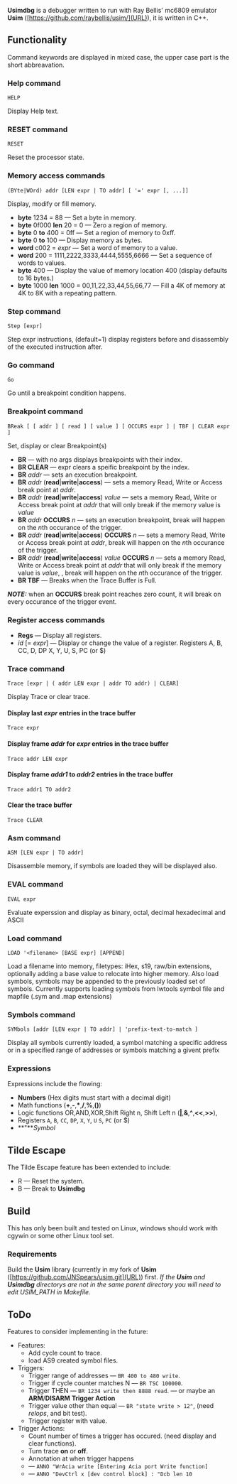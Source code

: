 **Usimdbg** is a debugger written to run with Ray Bellis' mc6809 emulator **Usim** ([https://github.com/raybellis/usim/](URL)), it is written in C++.
## Functionality
Command keywords are displayed in mixed case, the upper case part is the short abbreavation.
### Help command
	HELP
Display Help text.
### RESET command
	RESET
Reset the processor state.
### Memory access commands
	(BYte|WOrd) addr [LEN expr | TO addr] [ '=' expr [, ...]]
Display, modify or fill memory.

  * **byte** 1234 = 88
&mdash; Set a byte in memory.
  * **byte** 0f000 **len** 20 = 0
&mdash; Zero a region of memory.
  * **byte** 0 **to** 400 = 0ff
&mdash; Set a region of memory to 0xff.
  * **byte** 0 **to** 100
&mdash; Display memory as bytes.
  * **word** c002 = *expr*
&mdash; Set a word of memory to a value.
  * **word** 200 = 1111,2222,3333,4444,5555,6666
&mdash; Set a sequence of words to values.
  * **byte** 400 
&mdash; Display the value of memory location 400 (display defaults to 16 bytes.)
  * **byte** 1000 **len** 1000 = 00,11,22,33,44,55,66,77
&mdash; Fill a 4K of memory at 4K to 8K with a repeating pattern.
### Step command
	Step [expr]
Step expr instructions, (default=1) display registers before and disassembly of the executed instruction after.
### Go command
	Go
Go until a breakpoint condition happens.
### Breakpoint command
	BReak [ [ addr ] [ read ] [ value ] [ OCCURS expr ] | TBF | CLEAR expr ]
Set, display or clear Breakpoint(s)

  * **BR**
&mdash; with no args displays breakpoints with their index.
  * **BR CLEAR**
&mdash; expr clears a speific breakpoint by the index.
  * **BR** *addr*
&mdash; sets an execution breakpoint.
  * **BR** *addr* (**read**|**write**|**access**)
&mdash; sets a memory Read, Write or Access break point at *addr*.
  * **BR** *addr* (**read**|**write**|**access**) *value*
&mdash; sets a memory Read, Write or Access break point at *addr* that will only break if the memory value is *value*
  * **BR** *addr* **OCCURS** *n*
&mdash; sets an execution breakpoint, break will happen on the *n*th occurance of the trigger.
  * **BR** *addr* (**read**|**write**|**access**) **OCCURS** *n*
&mdash; sets a memory Read, Write or Access break point at *addr*, break will happen on the *n*th occurance of the trigger.
  * **BR** *addr* (**read**|**write**|**access**) *value* **OCCURS** *n*
&mdash; sets a memory Read, Write or Access break point at *addr* that will only break if the memory value is *value*, , break will happen on the *n*th occurance of the trigger.
  * **BR TBF**
&mdash; Breaks when the Trace Buffer is Full.

***NOTE:*** when an **OCCURS** break point reaches zero count, it will break on every occurance of the trigger event.

### Register access commands

  * **Regs**
&mdash; Display all registers.
  * *id* [= *expr*]
&mdash; Display or change the value of a register. Registers A, B, CC, D, DP X, Y, U, S, PC (or $)
### Trace command
    Trace [expr | ( addr LEN expr | addr TO addr) | CLEAR]
Display Trace or clear trace.
#### Display last *expr* entries in the trace buffer
    Trace expr
#### Display frame *addr* for *expr* entries in the trace buffer
    Trace addr LEN expr
#### Display frame *addr1* to *addr2* entries in the trace buffer
    Trace addr1 TO addr2
#### Clear the trace buffer
    Trace CLEAR
### Asm command
    ASM [LEN expr | TO addr]
Disassemble memory, if symbols are loaded they will be displayed also.
### EVAL command
    EVAL expr
Evaluate experssion and display as binary, octal, decimal hexadecimal and ASCII
### Load command
    LOAD '<filename> [BASE expr] [APPEND] 
Load a filename into memory, filetypes: iHex, s19, raw/bin extensions, optionally adding a base value to relocate into higher memory. Also load symbols, symbols may be appended to the previously loaded set of symbols. Currently supports 
loading symbols from lwtools symbol file and mapfile (.sym and .map extensions)
### Symbols command
	SYMbols [addr [LEN expr | TO addr] | 'prefix-text-to-match ]
Display all symbols currently loaded, a symbol matching a specific address or in a specified range of addresses or symbols matching a givent prefix
### Expressions
Expressions include the flowing:

  * **Numbers** (Hex digits must start with a decimal digit)
  * Math functions (**+**,**-**,**\***,**/**,**%**,**()**)
  * Logic functions OR,AND,XOR,Shift Right n, Shift Left n (**|**,**&**,**^**,**<<**,**>>**),
  * Registers `A`, `B`, `CC`, `DP`, `X`, `Y`, `U` `S`, `PC` (or $)
  * **"***Symbol*
## Tilde Escape
The Tilde Escape feature has been extended to include:

  * R
&mdash; Reset the system.
  * B
&mdash; Break to **Usimdbg**

## Build
This has only been built and tested on Linux, windows should work with cgywin or some other Linux tool set.

### Requirements
Build the **Usim** library (currently in my fork of **Usim** ([https://github.com/JNSpears/usim.git](URL)) first. *If the **Usim** and **Usimdbg** directorys are not in the same parent directory
you will need to edit USIM_PATH in Makefile.*
## ToDo
Features to consider implementing in the future:

  * Features:
    * Add cycle count to trace.
    * load AS9 created symbol files.
  * Triggers:
    * Trigger range of addresses &mdash; `BR 400 to 480 write`.
    * Trigger if cycle counter matches N &mdash; `BR TSC 100000`.
    * Trigger THEN &mdash; `BR 1234 write then 8888 read`.
        &mdash; or maybe an **ARM**/**DISARM** **Trigger Action**
    * Trigger value other than equal &mdash; `BR "state write > 12"`, (need *relops*, and bit test).
    * Trigger register with value.
  * Trigger Actions:
    * Count number of times a trigger has occured. (need display and clear functions).
    * Turn trace **on** or **off**.
    * Annotation at when trigger happens
    *  &mdash; `ANNO "WrAcia write [Entering Acia port Write function]`
    *  &mdash; `ANNO "DevCtrl x [dev control block] : "Dcb len 10`
  
